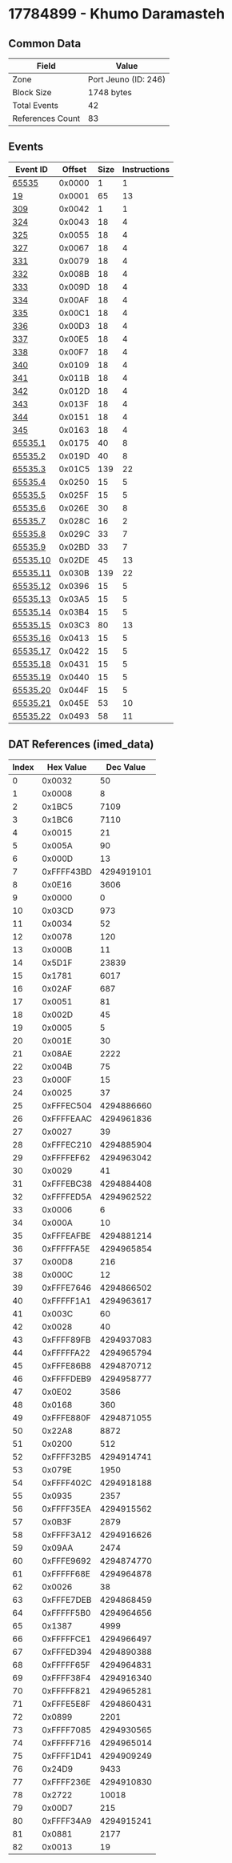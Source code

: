 # 17784899 - Khumo Daramasteh

## Common Data

| Field            | Value                |
|------------------|----------------------|
| Zone             | Port Jeuno (ID: 246) |
| Block Size       | 1748 bytes           |
| Total Events     | 42                   |
| References Count | 83                   |

## Events

| Event ID                  | Offset   |   Size |   Instructions |
|---------------------------|----------|--------|----------------|
| [65535](./65535.md)       | 0x0000   |      1 |              1 |
| [19](./19.md)             | 0x0001   |     65 |             13 |
| [309](./309.md)           | 0x0042   |      1 |              1 |
| [324](./324.md)           | 0x0043   |     18 |              4 |
| [325](./325.md)           | 0x0055   |     18 |              4 |
| [327](./327.md)           | 0x0067   |     18 |              4 |
| [331](./331.md)           | 0x0079   |     18 |              4 |
| [332](./332.md)           | 0x008B   |     18 |              4 |
| [333](./333.md)           | 0x009D   |     18 |              4 |
| [334](./334.md)           | 0x00AF   |     18 |              4 |
| [335](./335.md)           | 0x00C1   |     18 |              4 |
| [336](./336.md)           | 0x00D3   |     18 |              4 |
| [337](./337.md)           | 0x00E5   |     18 |              4 |
| [338](./338.md)           | 0x00F7   |     18 |              4 |
| [340](./340.md)           | 0x0109   |     18 |              4 |
| [341](./341.md)           | 0x011B   |     18 |              4 |
| [342](./342.md)           | 0x012D   |     18 |              4 |
| [343](./343.md)           | 0x013F   |     18 |              4 |
| [344](./344.md)           | 0x0151   |     18 |              4 |
| [345](./345.md)           | 0x0163   |     18 |              4 |
| [65535.1](./65535.1.md)   | 0x0175   |     40 |              8 |
| [65535.2](./65535.2.md)   | 0x019D   |     40 |              8 |
| [65535.3](./65535.3.md)   | 0x01C5   |    139 |             22 |
| [65535.4](./65535.4.md)   | 0x0250   |     15 |              5 |
| [65535.5](./65535.5.md)   | 0x025F   |     15 |              5 |
| [65535.6](./65535.6.md)   | 0x026E   |     30 |              8 |
| [65535.7](./65535.7.md)   | 0x028C   |     16 |              2 |
| [65535.8](./65535.8.md)   | 0x029C   |     33 |              7 |
| [65535.9](./65535.9.md)   | 0x02BD   |     33 |              7 |
| [65535.10](./65535.10.md) | 0x02DE   |     45 |             13 |
| [65535.11](./65535.11.md) | 0x030B   |    139 |             22 |
| [65535.12](./65535.12.md) | 0x0396   |     15 |              5 |
| [65535.13](./65535.13.md) | 0x03A5   |     15 |              5 |
| [65535.14](./65535.14.md) | 0x03B4   |     15 |              5 |
| [65535.15](./65535.15.md) | 0x03C3   |     80 |             13 |
| [65535.16](./65535.16.md) | 0x0413   |     15 |              5 |
| [65535.17](./65535.17.md) | 0x0422   |     15 |              5 |
| [65535.18](./65535.18.md) | 0x0431   |     15 |              5 |
| [65535.19](./65535.19.md) | 0x0440   |     15 |              5 |
| [65535.20](./65535.20.md) | 0x044F   |     15 |              5 |
| [65535.21](./65535.21.md) | 0x045E   |     53 |             10 |
| [65535.22](./65535.22.md) | 0x0493   |     58 |             11 |

## DAT References (imed_data)

|   Index | Hex Value   |   Dec Value |
|---------|-------------|-------------|
|       0 | 0x0032      |          50 |
|       1 | 0x0008      |           8 |
|       2 | 0x1BC5      |        7109 |
|       3 | 0x1BC6      |        7110 |
|       4 | 0x0015      |          21 |
|       5 | 0x005A      |          90 |
|       6 | 0x000D      |          13 |
|       7 | 0xFFFF43BD  |  4294919101 |
|       8 | 0x0E16      |        3606 |
|       9 | 0x0000      |           0 |
|      10 | 0x03CD      |         973 |
|      11 | 0x0034      |          52 |
|      12 | 0x0078      |         120 |
|      13 | 0x000B      |          11 |
|      14 | 0x5D1F      |       23839 |
|      15 | 0x1781      |        6017 |
|      16 | 0x02AF      |         687 |
|      17 | 0x0051      |          81 |
|      18 | 0x002D      |          45 |
|      19 | 0x0005      |           5 |
|      20 | 0x001E      |          30 |
|      21 | 0x08AE      |        2222 |
|      22 | 0x004B      |          75 |
|      23 | 0x000F      |          15 |
|      24 | 0x0025      |          37 |
|      25 | 0xFFFEC504  |  4294886660 |
|      26 | 0xFFFFEAAC  |  4294961836 |
|      27 | 0x0027      |          39 |
|      28 | 0xFFFEC210  |  4294885904 |
|      29 | 0xFFFFEF62  |  4294963042 |
|      30 | 0x0029      |          41 |
|      31 | 0xFFFEBC38  |  4294884408 |
|      32 | 0xFFFFED5A  |  4294962522 |
|      33 | 0x0006      |           6 |
|      34 | 0x000A      |          10 |
|      35 | 0xFFFEAFBE  |  4294881214 |
|      36 | 0xFFFFFA5E  |  4294965854 |
|      37 | 0x00D8      |         216 |
|      38 | 0x000C      |          12 |
|      39 | 0xFFFE7646  |  4294866502 |
|      40 | 0xFFFFF1A1  |  4294963617 |
|      41 | 0x003C      |          60 |
|      42 | 0x0028      |          40 |
|      43 | 0xFFFF89FB  |  4294937083 |
|      44 | 0xFFFFFA22  |  4294965794 |
|      45 | 0xFFFE86B8  |  4294870712 |
|      46 | 0xFFFFDEB9  |  4294958777 |
|      47 | 0x0E02      |        3586 |
|      48 | 0x0168      |         360 |
|      49 | 0xFFFE880F  |  4294871055 |
|      50 | 0x22A8      |        8872 |
|      51 | 0x0200      |         512 |
|      52 | 0xFFFF32B5  |  4294914741 |
|      53 | 0x079E      |        1950 |
|      54 | 0xFFFF402C  |  4294918188 |
|      55 | 0x0935      |        2357 |
|      56 | 0xFFFF35EA  |  4294915562 |
|      57 | 0x0B3F      |        2879 |
|      58 | 0xFFFF3A12  |  4294916626 |
|      59 | 0x09AA      |        2474 |
|      60 | 0xFFFE9692  |  4294874770 |
|      61 | 0xFFFFF68E  |  4294964878 |
|      62 | 0x0026      |          38 |
|      63 | 0xFFFE7DEB  |  4294868459 |
|      64 | 0xFFFFF5B0  |  4294964656 |
|      65 | 0x1387      |        4999 |
|      66 | 0xFFFFFCE1  |  4294966497 |
|      67 | 0xFFFED394  |  4294890388 |
|      68 | 0xFFFFF65F  |  4294964831 |
|      69 | 0xFFFF38F4  |  4294916340 |
|      70 | 0xFFFFF821  |  4294965281 |
|      71 | 0xFFFE5E8F  |  4294860431 |
|      72 | 0x0899      |        2201 |
|      73 | 0xFFFF7085  |  4294930565 |
|      74 | 0xFFFFF716  |  4294965014 |
|      75 | 0xFFFF1D41  |  4294909249 |
|      76 | 0x24D9      |        9433 |
|      77 | 0xFFFF236E  |  4294910830 |
|      78 | 0x2722      |       10018 |
|      79 | 0x00D7      |         215 |
|      80 | 0xFFFF34A9  |  4294915241 |
|      81 | 0x0881      |        2177 |
|      82 | 0x0013      |          19 |
